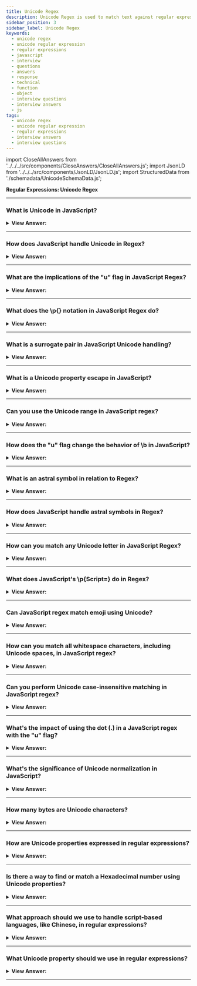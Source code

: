 ```yaml
---
title: Unicode Regex
description: Unicode Regex is used to match text against regular expressions. It is used to match text against regular expressions. Regular Expressions Interview Questions
sidebar_position: 3
sidebar_label: Unicode Regex
keywords:
  - unicode regex
  - unicode regular expression
  - regular expressions
  - javascript
  - interview
  - questions
  - answers
  - response
  - technical
  - function
  - object
  - interview questions
  - interview answers
  - js
tags:
  - unicode regex
  - unicode regular expression
  - regular expressions
  - interview answers
  - interview questions
---
```


import CloseAllAnswers from '../../../src/components/CloseAnswers/CloseAllAnswers.js';
import JsonLD from '../../../src/components/JsonLD/JsonLD.js';
import StructuredData from './schemadata/UnicodeSchemaData.js';

<JsonLD data={StructuredData} />

<head>
  <title>Unicode Regex | Regular Expressions Interview Questions</title>
</head>

**Regular Expressions: Unicode Regex**

<CloseAllAnswers />

---

### What is Unicode in JavaScript?

<details>
  <summary><strong>View Answer:</strong></summary>
  <div>
  <div><strong>Interview Response:</strong> Unicode is a standard for representing a wide range of characters from different languages and symbols in JavaScript and other programming languages.
  </div><br />
  </div>
</details>

---

### How does JavaScript handle Unicode in Regex?

<details>
  <summary><strong>View Answer:</strong></summary>
  <div>
  <div><strong>Interview Response:</strong> JavaScript uses the "u" flag in Regex to enable full Unicode matching, allowing it to match any character in the Unicode database.
  </div><br />
  </div>
</details>

---

### What are the implications of the "u" flag in JavaScript Regex?

<details>
  <summary><strong>View Answer:</strong></summary>
  <div>
  <div><strong>Interview Response:</strong> The "u" flag causes some escape sequences to be treated differently, it enables the correct processing of surrogate pairs and implements complete Unicode matching.
  </div><br />
  </div>
</details>

---

### What does the \p&#123;&#125; notation in JavaScript Regex do?

<details>
  <summary><strong>View Answer:</strong></summary>
  <div>
  <div><strong>Interview Response:</strong> The \p&#123;&#125; notation is used in Unicode property escapes to match any character that has the specified Unicode property.
  </div><br />
  </div>
</details>

---

### What is a surrogate pair in JavaScript Unicode handling?

<details>
  <summary><strong>View Answer:</strong></summary>
  <div>
  <div><strong>Interview Response:</strong> A surrogate pair is a pair of 16-bit values that JavaScript uses to represent a single Unicode character outside the Basic Multilingual Plane.
  </div><br />
  </div>
</details>

---

### What is a Unicode property escape in JavaScript?

<details>
  <summary><strong>View Answer:</strong></summary>
  <div>
  <div><strong>Interview Response:</strong> A Unicode property escape (\p&#123;&#125;) is a type of escape sequence in a regular expression that matches characters based on their general category, script, or other properties in the Unicode standard.
  </div><br />
  </div>
</details>

---

### Can you use the Unicode range in JavaScript regex?

<details>
  <summary><strong>View Answer:</strong></summary>
  <div>
  <div><strong>Interview Response:</strong> Yes, you can use Unicode ranges in JavaScript regex by using the property escape \u&#123;&#125; notation with the "u" flag.
  </div><br />
  </div>
</details>

---

### How does the "u" flag change the behavior of \b in JavaScript?

<details>
  <summary><strong>View Answer:</strong></summary>
  <div>
  <div><strong>Interview Response:</strong> When the "u" flag is used, \b only considers the underscore and alphanumeric characters from the ASCII range as word characters.
  </div><br />
  </div>
</details>

---

### What is an astral symbol in relation to Regex?

<details>
  <summary><strong>View Answer:</strong></summary>
  <div>
  <div><strong>Interview Response:</strong> When the "u" flag is used, \b only considers the underscore and alphanumeric characters from the ASCII range as word characters.
  </div><br />
  <div><strong className="codeExample">Code Example:</strong><br /><br />

  <div></div>

Here's a simple JavaScript code example illustrating how the 'u' flag in regex allows astral symbols to be matched as single characters:

```javascript
let str = "𝌆"; // This is an astral symbol

let regexWithoutU = /.+/; // Regex without 'u' flag
let matchWithoutU = str.match(regexWithoutU);

console.log(matchWithoutU[0].length); // Outputs: 2, because it treats astral symbol as two separate characters

let regexWithU = /.+/u; // Regex with 'u' flag
let matchWithU = str.match(regexWithU);

console.log(matchWithU[0].length); // Outputs: 1, because it treats astral symbol as a single character

```

In this example, you can see how the 'u' flag enables the regex to treat the astral symbol as a single character instead of two separate characters.

  </div>
  </div>
</details>

---

### How does JavaScript handle astral symbols in Regex?

<details>
  <summary><strong>View Answer:</strong></summary>
  <div>
  <div><strong>Interview Response:</strong> Astral symbols are matched as a single unit in JavaScript Regex when the "u" flag is set, rather than being interpreted as two separate code units.
  </div><br />
  </div>
</details>

---

### How can you match any Unicode letter in JavaScript Regex?

<details>
  <summary><strong>View Answer:</strong></summary>
  <div>
  <div><strong>Interview Response:</strong> You can match any Unicode letter in JavaScript Regex using Unicode property escapes: \p&#123;Letter&#125;, with the "u" flag set.
  </div><br />
  </div>
</details>

---

### What does JavaScript's \p&#123;Script=&#125; do in Regex?

<details>
  <summary><strong>View Answer:</strong></summary>
  <div>
  <div><strong>Interview Response:</strong> The \p&#123;Script=&#125; in JavaScript Regex is a Unicode property escape that matches any character that is a part of the specified script, such as Latin, Greek, etc.
  </div><br />
  </div>
</details>

---

### Can JavaScript regex match emoji using Unicode?

<details>
  <summary><strong>View Answer:</strong></summary>
  <div>
  <div><strong>Interview Response:</strong> Yes, JavaScript regex can match emoji using the Unicode property escape \p&#123;Emoji&#125;, when the "u" flag is set.
  </div><br />
  </div>
</details>

---

### How can you match all whitespace characters, including Unicode spaces, in JavaScript regex?

<details>
  <summary><strong>View Answer:</strong></summary>
  <div>
  <div><strong>Interview Response:</strong> You can match all whitespace characters, including Unicode spaces, using the \p&#123;White_Space&#123; Unicode property escape with the "u" flag set.
  </div><br />
  </div>
</details>

---

### Can you perform Unicode case-insensitive matching in JavaScript regex?

<details>
  <summary><strong>View Answer:</strong></summary>
  <div>
  <div><strong>Interview Response:</strong> Yes, by using both the "u" and "i" flags, JavaScript regex can perform Unicode case-insensitive matching.
  </div><br />
  </div>
</details>

---

### What's the impact of using the dot (.) in a JavaScript regex with the "u" flag?

<details>
  <summary><strong>View Answer:</strong></summary>
  <div>
  <div><strong>Interview Response:</strong> When the "u" flag is used, the dot (.) in a JavaScript regex matches any single character, including Unicode characters beyond the Basic Multilingual Plane.
  </div><br />
  </div>
</details>

---

### What's the significance of Unicode normalization in JavaScript?

<details>
  <summary><strong>View Answer:</strong></summary>
  <div>
  <div><strong>Interview Response:</strong> Unicode normalization in JavaScript allows for the standardization of Unicode strings, which is important for string comparison and searching in various languages and scripts.
  </div><br />
  </div>
</details>

---

### How many bytes are Unicode characters?

<details>
  <summary><strong>View Answer:</strong></summary>
  <div>
  <div><strong>Interview Response:</strong> Unicode characters can be 1 to 4 bytes long, depending on the specific character and encoding method used (UTF-8, UTF-16, or UTF-32).
    </div><br />
  <div><strong>Technical Response:</strong> JavaScript uses Unicode encoding for strings. Most characters encode with 2 bytes, but that allows them to represent at most 65536 characters. That range is not big enough to encode all possible characters, so some rare characters are encoded with 4 bytes, for instance, like 𝒳 (mathematical X) or 😄 (a smile), some hieroglyphs. So, the simple answer is 2 bytes for regular “old” characters and 4 bytes for special “surrogate pairs or new” characters. When the JavaScript language got created a long time ago, Unicode encoding was more straightforward; there were no 4-byte characters. So, some language features still mishandle them. By default, regular expressions also treat 4-byte “long characters” as a pair of 2-byte ones. And, as it happens with strings, that may lead to odd results.
    </div><br />
  <div><strong className="codeExample">Code Example:</strong><br /><br />

  <div></div>

```js
// Both characters return a length of 2,
// it should be 1, but these are special characters
alert('😄'.length); // 2
alert('𝒳'.length); // 2
```

  </div>
  </div>
</details>

---

### How are Unicode properties expressed in regular expressions?

<details>
  <summary><strong>View Answer:</strong></summary>
  <div>
  <div><strong>Interview Response:</strong> Unicode properties are expressed in regular expressions using the \p&#123;Property&#125; notation, provided the "u" flag is set.
    </div><br />
  <div><strong>Technical Response:</strong> In simple terms, Unicode properties are denoted or expressed as \p&#123;…&#125;. When we need to use \p&#123;…&#125;, a regular expression must have flag u. For instance, \p&#123;Letter&#125; denotes a letter in any language. We can also use \p&#123;L&#125;, as L is an alias of Letter. There are shorter aliases for almost every property.
    </div><br />
  <div><strong className="codeExample">Code Example:</strong><br /><br />

  <div></div>

```js
let str = 'A ბ ㄱ';

alert(str.match(/\p{L}/gu)); // A,ბ,ㄱ
alert(str.match(/\p{L}/g));
// null (no matches, \p does not work without the flag "u")
```

  </div>
  </div>
</details>

---

### Is there a way to find or match a Hexadecimal number using Unicode properties?

<details>
  <summary><strong>View Answer:</strong></summary>
  <div>
  <div><strong>Interview Response:</strong> Yes, using Unicode properties in a regular expression allows you to match hexadecimal numbers. The Unicode property \p&#123;Hex_Digit&#125; can be used to match any hex digit, which includes 0-9 and A-F in both cases.
    </div><br />
  <div><strong className="codeExample">Code Example:</strong><br /><br />

  <div></div>

```js
let regexp = /x\p{Hex_Digit}\p{Hex_Digit}/u;

console.log('number: xAF'.match(regexp)); // xAF
```

  </div>
  </div>
</details>

---

### What approach should we use to handle script-based languages, like Chinese, in regular expressions?

<details>
  <summary><strong>View Answer:</strong></summary>
  <div>
  <div><strong>Interview Response:</strong> When handling script-based languages like Cyrillic, Greek, Arabic, or Han (Chinese), we should use the Unicode property for the Scriptwriting system, which we achieve by using the Script=&#8249;value&#8250; syntax.
    </div><br />
  <div><strong className="codeExample">Code Example:</strong><br /><br />

  <div></div>

```js
let regexp = /\p{sc=Han}/gu; // returns Chinese hieroglyphs

let str = `Hello Привет 你好 123_456`;

alert(str.match(regexp)); // 你,好
```

  </div>
  </div>
</details>

---

### What Unicode property should we use in regular expressions?

<details>
  <summary><strong>View Answer:</strong></summary>
  <div>
  <div><strong>Interview Response:</strong> The Unicode property to use in regex depends on the specific requirement; options include categories like \p&#123;Letter&#125;, \p&#123;Number&#125;, \p&#123;Punctuation&#125;, \p&#123;Emoji&#125;, and more. Characters that denote a currency, such as $, €, ¥, have Unicode property \p&#123;Currency_Symbol&#125;, the short alias: \p&#123;Sc&#125;, that we should use.
    </div><br />
  <div><strong className="codeExample">Code Example:</strong><br /><br />

  <div></div>

```js
let regexp = /\p{Sc}\d/gu;

let str = `Prices: $2, €1, ¥9`;

alert(str.match(regexp)); // $2,€1,¥9
```

  </div>
  </div>
</details>

---
